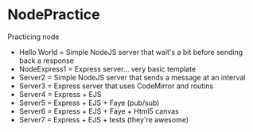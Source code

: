 NodePractice
============

Practicing node

<ul>
  <li>Hello World = Simple NodeJS server that wait's a bit before sending back a response</li>
  <li>NodeExpress1 = Express server... very basic template</li>
  <li>Server2 = Simple NodeJS server that sends a message at an interval</li>
  <li>Server3 = Express server that uses CodeMirror and routins</li>
  <li>Server4 = Express + EJS</li>
  <li>Server5 = Express + EJS + Faye (pub/sub)</li>
  <li>Server6 = Express + EJS + Faye + Html5 canvas</li>
  <li>Server7 = Express + EJS + tests (they're awesome)</li>
</ul>
